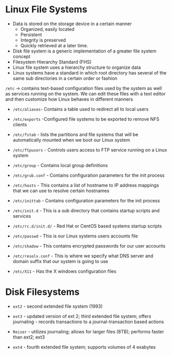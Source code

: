 # Linux File Systems

* Data is stored on the storage device in a certain manner
  * Organized, easily located
  * Persistent
  * Integrity is preserved
  * Quickly retrieved at a later time.
* Disk file system is a generic implementation of a greater file system concept
* Filesystem Hierarchy Standard \(FHS\)
* Linux file system uses a hierarchy structure to organize data
* Linux systems have a standard in which root directory has several of the same sub directories in a certain order or fashion

`/etc` -&gt; contains text-based configuration files used by the system as well as services running on the system. We can edit these files with a text editor and then customize how Linux behaves in different manners

* `/etc/aliases`- Contains a table used to redirect all to local users
* `/etc/exports` -Configured file systems to be exported to remove NFS clients

* `/etc/fstab` - lists the partitions and file systems that will be automatically mounted when we boot our Linux system

* `/etc/ftpusers` - Controls users access to FTP service running on a Linux system

* `/etc/group` - Contains local group definitions

* `/etc/grub.conf`  - Contains configuration parameters for the init process

* `/etc/hosts` - This contains a list of hostname to IP address mappings that we can use to resolve certain hostnames

* `/etc/inittab` - Contains configuration parameters for the init process

* `/etc/init.d` - This is a sub directory that contains startup scripts and services

* `/etc/rc.d/init.d/` - Red Hat or CentOS based systems startup scripts

* `/etc/passwd` - This is our Linux systems users accounts file

* `/etc/shadow` - This contains encrypted passwords for our user accounts

* `/etc/resolv.conf` - This is where we specify what DNS server and domain suffix that our system is going to use

* `/etc/X11` - Has the X windows configuration files

# Disk Filesystems

* `ext2` - second extended file system \(1993\)

* `ext3` - updated version of ext 2; third extended file system; offers journaling - records transactions to a journal-transaction based actions

* `Reiser` - utilizes journaling; allows for larger files \(8TB\); performs faster than ext2; ext3
* `ext4` - fourth extended file system; supports volumes of 4 exabytes



